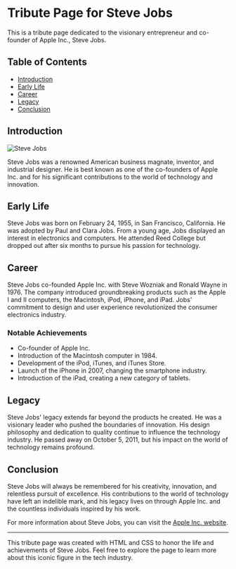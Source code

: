 # Tribute Page for Steve Jobs

This is a tribute page dedicated to the visionary entrepreneur and co-founder of Apple Inc., Steve Jobs.

## Table of Contents
- [Introduction](#introduction)
- [Early Life](#early-life)
- [Career](#career)
- [Legacy](#legacy)
- [Conclusion](#conclusion)

## Introduction

![Steve Jobs](images/steve-jobs.jpg)

Steve Jobs was a renowned American business magnate, inventor, and industrial designer. He is best known as one of the co-founders of Apple Inc. and for his significant contributions to the world of technology and innovation.

## Early Life

Steve Jobs was born on February 24, 1955, in San Francisco, California. He was adopted by Paul and Clara Jobs. From a young age, Jobs displayed an interest in electronics and computers. He attended Reed College but dropped out after six months to pursue his passion for technology.

## Career

Steve Jobs co-founded Apple Inc. with Steve Wozniak and Ronald Wayne in 1976. The company introduced groundbreaking products such as the Apple I and II computers, the Macintosh, iPod, iPhone, and iPad. Jobs' commitment to design and user experience revolutionized the consumer electronics industry.

### Notable Achievements

- Co-founder of Apple Inc.
- Introduction of the Macintosh computer in 1984.
- Development of the iPod, iTunes, and iTunes Store.
- Launch of the iPhone in 2007, changing the smartphone industry.
- Introduction of the iPad, creating a new category of tablets.

## Legacy

Steve Jobs' legacy extends far beyond the products he created. He was a visionary leader who pushed the boundaries of innovation. His design philosophy and dedication to quality continue to influence the technology industry. He passed away on October 5, 2011, but his impact on the world of technology remains profound.

## Conclusion

Steve Jobs will always be remembered for his creativity, innovation, and relentless pursuit of excellence. His contributions to the world of technology have left an indelible mark, and his legacy lives on through Apple Inc. and the countless individuals inspired by his work.

For more information about Steve Jobs, you can visit the [Apple Inc. website](https://www.apple.com/stevejobs/).

---

This tribute page was created with HTML and CSS to honor the life and achievements of Steve Jobs. Feel free to explore the page to learn more about this iconic figure in the tech industry.
